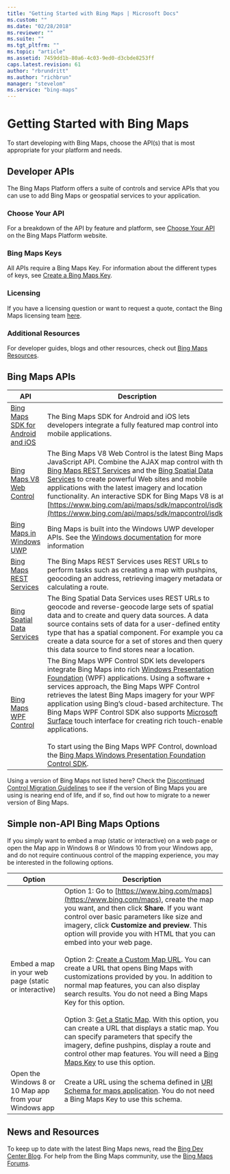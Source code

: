 ```yaml
---
title: "Getting Started with Bing Maps | Microsoft Docs"
ms.custom: ""
ms.date: "02/28/2018"
ms.reviewer: ""
ms.suite: ""
ms.tgt_pltfrm: ""
ms.topic: "article"
ms.assetid: 7459dd1b-80a6-4c03-9ed0-d3cbde8253ff
caps.latest.revision: 61
author: "rbrundritt"
ms.author: "richbrun"
manager: "stevelom"
ms.service: "bing-maps"
---
```

# Getting Started with Bing Maps

To start developing with Bing Maps, choose the API(s) that is most appropriate for your platform and needs.  
  
## Developer APIs

The Bing Maps Platform offers a suite of controls and service APIs that you can use to add Bing Maps or geospatial services to your application.  
  
### Choose Your API

For a breakdown of the API by feature and platform, see [Choose Your API](https://www.microsoft.com/maps/choose-your-bing-maps-API.aspx) on the Bing Maps Platform website.  
  
### Bing Maps Keys

All APIs require a Bing Maps Key. For information about the different types of keys, see [Create a Bing Maps Key](https://www.microsoft.com/maps/create-a-bing-maps-key.aspx).  
  
### Licensing

If you have a licensing question or want to request a quote, contact the Bing Maps licensing team [here](https://www.microsoft.com/maps/licensing/licensing.aspx).  
  
### Additional Resources

For developer guides, blogs and other resources, check out [Bing Maps Resources](https://www.microsoft.com/maps/developer-resources.aspx).  
  
## Bing Maps APIs  
  
|API|Description|  
|-|-|  
|[Bing Maps SDK for Android and iOS](../sdk-native/index.md)|The Bing Maps SDK for Android and iOS lets developers integrate a fully featured map control into mobile applications.|  
|[Bing Maps V8 Web Control](../v8-web-control/index.md)|The Bing Maps V8 Web Control is the latest Bing Maps JavaScript API. Combine the AJAX map control with the [Bing Maps REST Services](../rest-services/index.md) and the [Bing Spatial Data Services](../spatial-data-services/index.md) to create powerful Web sites and mobile applications with the latest imagery and location functionality. An interactive SDK for Bing Maps V8 is at [https://www.bing.com/api/maps/sdk/mapcontrol/isdk](https://www.bing.com/api/maps/sdk/mapcontrol/isdk).|  
|[Bing Maps in Windows UWP](https://docs.microsoft.com/windows/uwp/maps-and-location/)|Bing Maps is built into the Windows UWP developer APIs. See the [Windows documentation](https://docs.microsoft.com/windows/uwp/maps-and-location/) for more information|  
|[Bing Maps REST Services](../rest-services/index.md)|The Bing Maps REST Services uses REST URLs to perform tasks such as creating a map with pushpins, geocoding an address, retrieving imagery metadata or calculating a route.|  
|[Bing Spatial Data Services](../spatial-data-services/index.md)|The Bing Spatial Data Services uses REST URLs to geocode and reverse-geocode large sets of spatial data and to create and query data sources. A data source contains sets of data for a user-defined entity type that has a spatial component. For example you can create a data source for a set of stores and then query this data source to find stores near a location.|  
|[Bing Maps WPF Control](https://docs.microsoft.com/previous-versions/bing/wpf-control/)|The Bing Maps WPF Control SDK lets developers integrate Bing Maps into rich [Windows Presentation Foundation](https://msdn.microsoft.com/library/ms754130.aspx) (WPF) applications. Using a software + services approach, the Bing Maps WPF Control retrieves the latest Bing Maps imagery for your WPF application using Bing’s cloud-based architecture. The Bing Maps WPF Control SDK also supports [Microsoft Surface](https://www.microsoft.com/surface/en/us/default.aspx) touch interface for creating rich touch-enabled applications.<br /><br /> To start using the Bing Maps WPF Control, download the [Bing Maps Windows Presentation Foundation Control SDK](https://www.microsoft.com/download/en/details.aspx?id=27165).|  
  
 Using a version of Bing Maps not listed here? Check the [Discontinued Control Migration Guidelines](https://www.microsoft.com/maps/discon-control-migrat-guide.aspx) to see if the version of Bing Maps you are using is nearing end of life, and if so, find out how to migrate to a newer version of Bing Maps.  
  

## Simple non-API Bing Maps Options

 If you simply want to embed a map (static or interactive) on a web page or open the Map app in Windows 8 or Windows 10 from your Windows app, and do not require continuous control of the mapping experience, you may be interested in the following options.  
  
|Option|Description|  
|-|-|  
|Embed a map in your web page (static or interactive)|Option 1: Go to [https://www.bing.com/maps](https://www.bing.com/maps), create the map you want, and then click **Share**. If you want control over basic parameters like size and imagery, click **Customize and preview**. This option will provide you with HTML that you can embed into your web page.<br /><br /> Option 2: [Create a Custom Map URL](../articles/create-a-custom-map-url.md). You can create a URL that opens Bing Maps with customizations provided by you. In addition to normal map features, you can also display search results. You do not need a Bing Maps Key for this option.<br /><br /> Option 3: [Get a Static Map](../rest-services/imagery/get-a-static-map.md). With this option, you can create a URL that displays a static map. You can specify parameters that specify the imagery, define pushpins, display a route and control other map features. You will need a [Bing Maps Key](https://www.microsoft.com/maps/create-a-bing-maps-key.aspx) to use this option.|  
|Open the Windows 8 or 10 Map app from your Windows app|Create a URL using the schema defined in [URI Schema for maps application](https://docs.microsoft.com/previous-versions/windows/apps/jj635237(v=win.10)). You do not need a Bing Maps Key to use this schema.|  
  
## News and Resources

To keep up to date with the latest  Bing Maps news, read the [Bing Dev Center Blog](https://blogs.bing.com/maps/). For help from the Bing Maps community, use the [Bing Maps Forums](https://social.msdn.microsoft.com/Forums/en-US/category/bingmaps).
